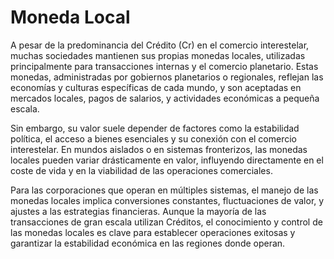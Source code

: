 # Moneda Local

A pesar de la predominancia del Crédito (Cr) en el comercio interestelar, muchas sociedades mantienen sus propias monedas locales, utilizadas principalmente para transacciones internas y el comercio planetario. Estas monedas, administradas por gobiernos planetarios o regionales, reflejan las economías y culturas específicas de cada mundo, y son aceptadas en mercados locales, pagos de salarios, y actividades económicas a pequeña escala.

Sin embargo, su valor suele depender de factores como la estabilidad política, el acceso a bienes esenciales y su conexión con el comercio interestelar. En mundos aislados o en sistemas fronterizos, las monedas locales pueden variar drásticamente en valor, influyendo directamente en el coste de vida y en la viabilidad de las operaciones comerciales.

Para las corporaciones que operan en múltiples sistemas, el manejo de las monedas locales implica conversiones constantes, fluctuaciones de valor, y ajustes a las estrategias financieras. Aunque la mayoría de las transacciones de gran escala utilizan Créditos, el conocimiento y control de las monedas locales es clave para establecer operaciones exitosas y garantizar la estabilidad económica en las regiones donde operan.
